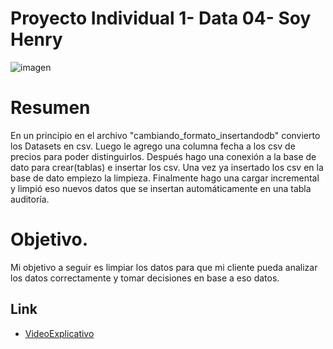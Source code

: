 
# Proyecto Individual 1- Data 04- Soy Henry 

![imagen](https://www.bing.com/images/search?view=detailV2&ccid=Z0nLOiGX&id=27F18BFF2EFDD6F30B0AB6CD1DF1F9FFE32A8150&thid=OIP.Z0nLOiGXCs-_qnFkJfewcAHaE8&mediaurl=https%3a%2f%2fcriteriosdigital.com%2fwp-content%2fuploads%2f2020%2f09%2fOCIHYC0-1536x1024.jpg&cdnurl=https%3a%2f%2fth.bing.com%2fth%2fid%2fR.6749cb3a21970acfbfaa716425f7b070%3frik%3dUIEq4%252f%252f58R3Ntg%26pid%3dImgRaw%26r%3d0&exph=1024&expw=1536&q=Transformacion+De+Datos&simid=608001897421934704&FORM=IRPRST&ck=12E8E83F43565BE0267D64E784700B34&selectedIndex=4&ajaxhist=0&ajaxserp=0)


# Resumen

  En un principio en el archivo "cambiando_formato_insertandodb" convierto los Datasets en csv. Luego le agrego una columna fecha a los csv de precios para poder distinguirlos.
 Después hago una conexión a la base de dato para crear(tablas) e insertar los csv.
 Una vez ya insertado los csv en la base de dato empiezo la limpieza.
 Finalmente hago una cargar incremental y limpió eso nuevos datos que se insertan automáticamente en una tabla auditoría.

# Objetivo.

Mi objetivo a seguir es limpiar los datos para que mi cliente pueda analizar los datos correctamente y tomar decisiones en base a eso datos.








## Link

- [VideoExplicativo](https://youtu.be/lRaHG27Se9M)

